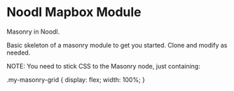# Noodl Mapbox Module

Masonry in Noodl.

Basic skeleton of a masonry module to get you started. Clone and modify as needed.

NOTE: You need to stick CSS to the Masonry node, just containing:

.my-masonry-grid {
  display: flex;
  width: 100%;
}
